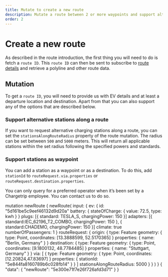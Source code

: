 ```yaml
---
title: Mutate to create a new route
description: Mutate a route between 2 or more waypoints and support alternative stations along a route
order: 2
---
```


# Create a new route
As described in the route introduction, the first thing you will need to do is fetch a `route ID`. This `route ID` can then be sent to subscribe to [route details](/API-Reference/Routes/query-route-details) and retrieve a polyline and other route data.

<api-reference-actions example-url="https://chargetrip.github.io/examples/route/" url="https://playground.chargetrip.com/?page=newRoute"></api-reference-actions>

## Mutation
To get a `route ID`, you will need to provide us with EV details and at least a departure location and destination. Apart from that you can also support any of the options that are described below.

### Support alternative stations along a route
If you want to request alternative charging stations along a route, you can set the `stationsAlongRouteRadius` property of the route mutation. The radius can be set between `500` and `5000` meters. This will return all applicable stations within the set radius following the specified powers and standards. 

### Support stations as waypoint
You can add a station as a waypoint or as a destination. To do this, add `stationId` to `routeRequest.via.properties` or `routeRequest.destination.properties`. 

<note>
You can only query for a preferred operator when it’s been set by a Chargetrip employee. You can <cta action='smallchat'>contact us</cta> to do so.
</note>

<schema name="newRoute" type="Mutation"></schema>

<response error="newRoute"></response>

<playground>
<code-block lang="graphql" type="mutation">					
mutation newRoute {
  newRoute(
    input: {
      ev: {
        id: "5d161be5c9eef46132d9d20a"
        battery: {
          stateOfCharge: { value: 72.5, type: kwh }
        }
        plugs: [{ standard: TESLA_S, chargingPower: 150 }]
        adapters: [{ standard:IEC_62196_T2_COMBO, chargingPower: 150 }, { standard:CHADEMO, chargingPower: 150 }]
        climate: true
        numberOfPassengers: 1
      }
      routeRequest: {
        origin: {
          type: Feature
          geometry: { type: Point, coordinates: [13.3888599, 52.5170365] }
          properties: { name: "Berlin, Germany" }
        }
        destination: {
          type: Feature
          geometry: { type: Point, coordinates: [9.1800132, 48.7784485] }
          properties: { name: "Stuttgart, Germany" }
        }
        via: [
          {
            type: Feature
            geometry: { type: Point, coordinates: [12.20824,47.83697] }
            properties: { stationId: "5e844fa8160789b6c028fb14" }
          }
        ]
        stationsAlongRouteRadius: 5000
      }
    }
  )
}
</code-block>
<code-block lang="json" type="response">
{
  "data": {
    "newRoute": "5e300e71f7e26f726afd3d71"
  }
}
</code-block>
</playground>
